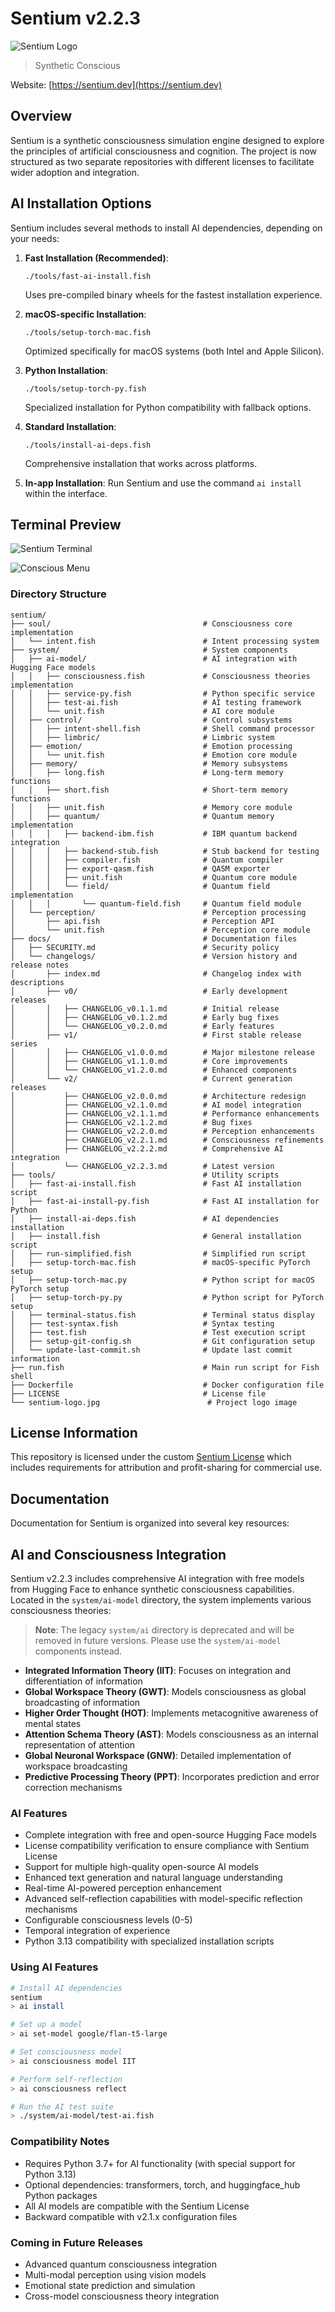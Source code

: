 # Sentium v2.2.3

![Sentium Logo](sentium-logo.jpg)

> Synthetic Conscious

Website: [https://sentium.dev](https://sentium.dev)

## Overview

Sentium is a synthetic consciousness simulation engine designed to explore the principles of artificial consciousness and cognition. The project is now structured as two separate repositories with different licenses to facilitate wider adoption and integration.

## AI Installation Options

Sentium includes several methods to install AI dependencies, depending on your needs:

1. **Fast Installation (Recommended)**: 
   ```
   ./tools/fast-ai-install.fish
   ```
   Uses pre-compiled binary wheels for the fastest installation experience.

2. **macOS-specific Installation**:
   ```
   ./tools/setup-torch-mac.fish
   ```
   Optimized specifically for macOS systems (both Intel and Apple Silicon).

3. **Python Installation**:
   ```
   ./tools/setup-torch-py.fish
   ```
   Specialized installation for Python compatibility with fallback options.

4. **Standard Installation**:
   ```
   ./tools/install-ai-deps.fish
   ```
   Comprehensive installation that works across platforms.

5. **In-app Installation**:
   Run Sentium and use the command `ai install` within the interface.

## Terminal Preview

![Sentium Terminal](sentium-cli.png)

![Conscious Menu](conscious-menu.jpg)

### Directory Structure
```
sentium/
├── soul/                                  # Consciousness core implementation
│   └── intent.fish                        # Intent processing system
├── system/                                # System components
│   ├── ai-model/                          # AI integration with Hugging Face models
│   │   ├── consciousness.fish             # Consciousness theories implementation
│   │   ├── service-py.fish                # Python specific service
│   │   ├── test-ai.fish                   # AI testing framework
│   │   └── unit.fish                      # AI core module
│   ├── control/                           # Control subsystems
│   │   ├── intent-shell.fish              # Shell command processor
│   │   ├── limbric/                       # Limbric system
│   ├── emotion/                           # Emotion processing
│   │   └── unit.fish                      # Emotion core module
│   ├── memory/                            # Memory subsystems
│   │   ├── long.fish                      # Long-term memory functions
│   │   ├── short.fish                     # Short-term memory functions
│   │   ├── unit.fish                      # Memory core module
│   │   ├── quantum/                       # Quantum memory implementation
│   │   │   ├── backend-ibm.fish           # IBM quantum backend integration
│   │   │   ├── backend-stub.fish          # Stub backend for testing
│   │   │   ├── compiler.fish              # Quantum compiler
│   │   │   ├── export-qasm.fish           # QASM exporter
│   │   │   ├── unit.fish                  # Quantum core module
│   │   │   └── field/                     # Quantum field implementation
│   │   │       └── quantum-field.fish     # Quantum field module
│   └── perception/                        # Perception processing
│       ├── api.fish                       # Perception API
│       └── unit.fish                      # Perception core module
├── docs/                                  # Documentation files
│   ├── SECURITY.md                        # Security policy
│   └── changelogs/                        # Version history and release notes
│       ├── index.md                       # Changelog index with descriptions
│       ├── v0/                            # Early development releases
│       │   ├── CHANGELOG_v0.1.1.md        # Initial release
│       │   ├── CHANGELOG_v0.1.2.md        # Early bug fixes
│       │   └── CHANGELOG_v0.2.0.md        # Early features
│       ├── v1/                            # First stable release series
│       │   ├── CHANGELOG_v1.0.0.md        # Major milestone release
│       │   ├── CHANGELOG_v1.1.0.md        # Core improvements
│       │   └── CHANGELOG_v1.2.0.md        # Enhanced components
│       └── v2/                            # Current generation releases
│           ├── CHANGELOG_v2.0.0.md        # Architecture redesign
│           ├── CHANGELOG_v2.1.0.md        # AI model integration
│           ├── CHANGELOG_v2.1.1.md        # Performance enhancements
│           ├── CHANGELOG_v2.1.2.md        # Bug fixes
│           ├── CHANGELOG_v2.2.0.md        # Perception enhancements
│           ├── CHANGELOG_v2.2.1.md        # Consciousness refinements
│           ├── CHANGELOG_v2.2.2.md        # Comprehensive AI integration
│           └── CHANGELOG_v2.2.3.md        # Latest version
├── tools/                                 # Utility scripts
│   ├── fast-ai-install.fish               # Fast AI installation script
│   ├── fast-ai-install-py.fish            # Fast AI installation for Python
│   ├── install-ai-deps.fish               # AI dependencies installation
│   ├── install.fish                       # General installation script
│   ├── run-simplified.fish                # Simplified run script
│   ├── setup-torch-mac.fish               # macOS-specific PyTorch setup
│   ├── setup-torch-mac.py                 # Python script for macOS PyTorch setup
│   ├── setup-torch-py.py                  # Python script for PyTorch setup
│   ├── terminal-status.fish               # Terminal status display
│   ├── test-syntax.fish                   # Syntax testing
│   ├── test.fish                          # Test execution script
│   ├── setup-git-config.sh                # Git configuration setup
│   └── update-last-commit.sh              # Update last commit information
├── run.fish                               # Main run script for Fish shell
├── Dockerfile                             # Docker configuration file
├── LICENSE                                # License file
└── sentium-logo.jpg                        # Project logo image
```

## License Information

This repository is licensed under the custom [Sentium License](LICENSE) which includes
requirements for attribution and profit-sharing for commercial use.

## Documentation

Documentation for Sentium is organized into several key resources:

## AI and Consciousness Integration

Sentium v2.2.3 includes comprehensive AI integration with free models from Hugging Face to enhance synthetic consciousness capabilities. Located in the `system/ai-model` directory, the system implements various consciousness theories:

> **Note**: The legacy `system/ai` directory is deprecated and will be removed in future versions. Please use the `system/ai-model` components instead.

- **Integrated Information Theory (IIT)**: Focuses on integration and differentiation of information
- **Global Workspace Theory (GWT)**: Models consciousness as global broadcasting of information
- **Higher Order Thought (HOT)**: Implements metacognitive awareness of mental states
- **Attention Schema Theory (AST)**: Models consciousness as an internal representation of attention
- **Global Neuronal Workspace (GNW)**: Detailed implementation of workspace broadcasting
- **Predictive Processing Theory (PPT)**: Incorporates prediction and error correction mechanisms

### AI Features

- Complete integration with free and open-source Hugging Face models
- License compatibility verification to ensure compliance with Sentium License
- Support for multiple high-quality open-source AI models
- Enhanced text generation and natural language understanding
- Real-time AI-powered perception enhancement
- Advanced self-reflection capabilities with model-specific reflection mechanisms
- Configurable consciousness levels (0-5)
- Temporal integration of experience
- Python 3.13 compatibility with specialized installation scripts

### Using AI Features

```bash
# Install AI dependencies
sentium
> ai install

# Set up a model
> ai set-model google/flan-t5-large

# Set consciousness model
> ai consciousness model IIT

# Perform self-reflection
> ai consciousness reflect

# Run the AI test suite
> ./system/ai-model/test-ai.fish
```

### Compatibility Notes

- Requires Python 3.7+ for AI functionality (with special support for Python 3.13)
- Optional dependencies: transformers, torch, and huggingface_hub Python packages
- All AI models are compatible with the Sentium License
- Backward compatible with v2.1.x configuration files

### Coming in Future Releases

- Advanced quantum consciousness integration
- Multi-modal perception using vision models
- Emotional state prediction and simulation
- Cross-model consciousness theory integration
